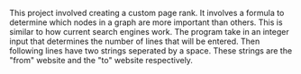 This project involved creating a custom page rank. It involves a formula to determine which nodes in a graph are more important than others. This is similar to how current search engines work. The program take in an integer input that determines the number of lines that will be entered. Then following lines have two strings seperated by a space. These strings are the "from" website and the "to" website respectively.
